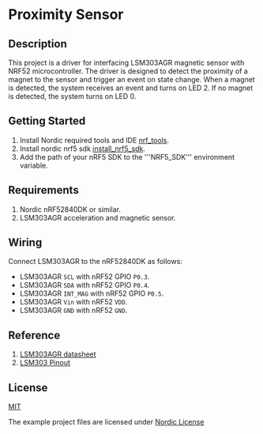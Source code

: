 # Proximity Sensor


## Description 

This project is a driver for interfacing LSM303AGR magnetic sensor with NRF52 microcontroller. The driver is designed to detect the proximity of a magnet to the sensor and trigger an event on state change. When a magnet is detected, the system receives an event and turns on LED 2. If no magnet is detected, the system turns on LED 0.


## Getting Started

1. Install Nordic required tools and IDE [nrf_tools](https://infocenter.nordicsemi.com/topic/ug_gsg_ses/UG/gsg/nrf_tools.html).
1. Install nordic nrf5 sdk [install_nrf5_sdk](https://infocenter.nordicsemi.com/topic/ug_gsg_ses/UG/gsg/install_nrf5_sdk.html).
1. Add the path of your nRF5 SDK to the '''NRF5_SDK''' environment variable.


## Requirements

1. Nordic nRF52840DK or similar.
1. LSM303AGR acceleration and magnetic sensor.


## Wiring

Connect LSM303AGR to the nRF52840DK as follows:
* LSM303AGR `SCL` with nRF52 GPIO `P0.3`.
* LSM303AGR `SDA` with nRF52 GPIO `P0.4`.
* LSM303AGR `INT_MAG` with nRF52 GPIO `P0.5`.
* LSM303AGR `Vin` with nRF52 `VDD`.
* LSM303AGR `GND` with nRF52 `GND`.


## Reference

1. [LSM303AGR datasheet](https://www.st.com/resource/en/datasheet/lsm303agr.pdf)
1. [LSM303 Pinout](https://learn.adafruit.com/lsm303-accelerometer-slash-compass-breakout/pinouts)

## License

[MIT](https://github.com/htomer/lsm303agr-nrf5/blob/main/LICENSE)


The example project files are licensed under [Nordic License](https://github.com/htomer/lsm303agr-nrf5/blob/main/LICENSE-Nordic)